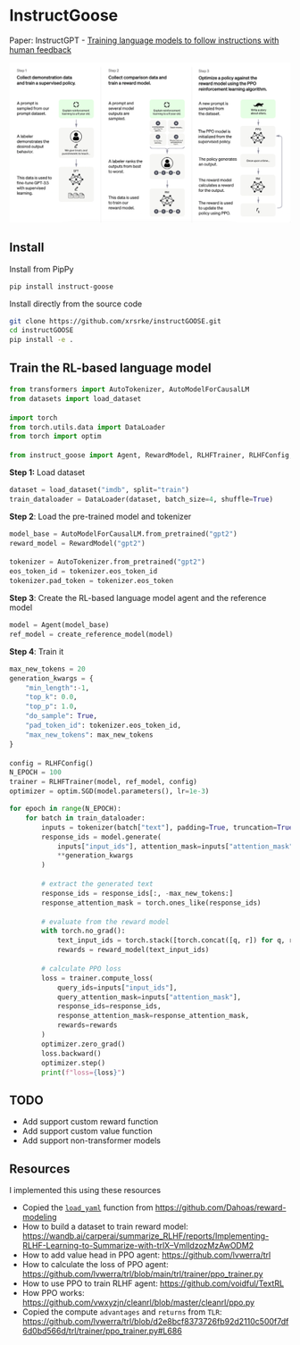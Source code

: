 InstructGoose
================

<!-- WARNING: THIS FILE WAS AUTOGENERATED! DO NOT EDIT! -->

Paper: InstructGPT - [Training language models to follow instructions
with human feedback](https://arxiv.org/abs/2203.02155)

![image.png](index_files/figure-commonmark/d2fba30b-1-image.png)

## Install

Install from PipPy

``` sh
pip install instruct-goose
```

Install directly from the source code

``` sh
git clone https://github.com/xrsrke/instructGOOSE.git
cd instructGOOSE
pip install -e .
```

## Train the RL-based language model

``` python
from transformers import AutoTokenizer, AutoModelForCausalLM
from datasets import load_dataset

import torch
from torch.utils.data import DataLoader
from torch import optim

from instruct_goose import Agent, RewardModel, RLHFTrainer, RLHFConfig, create_reference_model
```

**Step 1:** Load dataset

``` python
dataset = load_dataset("imdb", split="train")
train_dataloader = DataLoader(dataset, batch_size=4, shuffle=True)
```

**Step 2**: Load the pre-trained model and tokenizer

``` python
model_base = AutoModelForCausalLM.from_pretrained("gpt2")
reward_model = RewardModel("gpt2")

tokenizer = AutoTokenizer.from_pretrained("gpt2")
eos_token_id = tokenizer.eos_token_id
tokenizer.pad_token = tokenizer.eos_token
```

**Step 3**: Create the RL-based language model agent and the reference
model

``` python
model = Agent(model_base)
ref_model = create_reference_model(model)
```

**Step 4**: Train it

``` python
max_new_tokens = 20
generation_kwargs = {
    "min_length":-1,
    "top_k": 0.0,
    "top_p": 1.0,
    "do_sample": True,
    "pad_token_id": tokenizer.eos_token_id,
    "max_new_tokens": max_new_tokens
}

config = RLHFConfig()
N_EPOCH = 100
trainer = RLHFTrainer(model, ref_model, config)
optimizer = optim.SGD(model.parameters(), lr=1e-3)
```

``` python
for epoch in range(N_EPOCH):
    for batch in train_dataloader:
        inputs = tokenizer(batch["text"], padding=True, truncation=True, return_tensors="pt")
        response_ids = model.generate(
            inputs["input_ids"], attention_mask=inputs["attention_mask"],
            **generation_kwargs
        )
        
        # extract the generated text
        response_ids = response_ids[:, -max_new_tokens:]
        response_attention_mask = torch.ones_like(response_ids)
        
        # evaluate from the reward model
        with torch.no_grad():
            text_input_ids = torch.stack([torch.concat([q, r]) for q, r in zip(inputs["input_ids"], response_ids)], dim=0)
            rewards = reward_model(text_input_ids)
        
        # calculate PPO loss
        loss = trainer.compute_loss(
            query_ids=inputs["input_ids"],
            query_attention_mask=inputs["attention_mask"],
            response_ids=response_ids,
            response_attention_mask=response_attention_mask,
            rewards=rewards
        )
        optimizer.zero_grad()
        loss.backward()
        optimizer.step()
        print(f"loss={loss}")
```

## TODO

- Add support custom reward function
- Add support custom value function
- Add support non-transformer models

## Resources

I implemented this using these resources

- Copied the
  [`load_yaml`](https://xrsrke.github.io/instructGOOSE/utils.html#load_yaml)
  function from https://github.com/Dahoas/reward-modeling
- How to build a dataset to train reward model:
  https://wandb.ai/carperai/summarize_RLHF/reports/Implementing-RLHF-Learning-to-Summarize-with-trlX–VmlldzozMzAwODM2
- How to add value head in PPO agent: https://github.com/lvwerra/trl
- How to calculate the loss of PPO agent:
  https://github.com/lvwerra/trl/blob/main/trl/trainer/ppo_trainer.py
- How to use PPO to train RLHF agent: https://github.com/voidful/TextRL
- How PPO works:
  https://github.com/vwxyzjn/cleanrl/blob/master/cleanrl/ppo.py
- Copied the compute `advantages` and `returns` from `TLR`:
  https://github.com/lvwerra/trl/blob/d2e8bcf8373726fb92d2110c500f7df6d0bd566d/trl/trainer/ppo_trainer.py#L686
